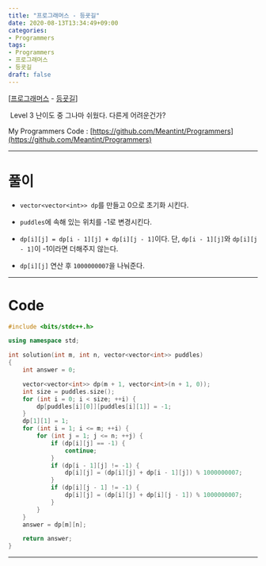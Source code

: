 ```yaml
---
title: "프로그래머스 - 등굣길"
date: 2020-08-13T13:34:49+09:00
categories:
- Programmers
tags:
- Programmers
- 프로그래머스
- 등굣길
draft: false
---
```


[[프로그래머스](https://programmers.co.kr/learn/courses/30/lessons/42884) - [등굣길](https://programmers.co.kr/learn/courses/30/lessons/42884)]

&nbsp;Level 3 난이도 중 그나마 쉬웠다. 다른게 어려운건가?

My Programmers Code : [https://github.com/Meantint/Programmers](https://github.com/Meantint/Programmers)

<hr>

# 풀이

- `vector<vector<int>> dp`를 만들고 0으로 초기화 시킨다.

- `puddles`에 속해 있는 위치를 -1로 변경시킨다.

- `dp[i][j] = dp[i - 1][j] + dp[i][j - 1]`이다. 단, `dp[i - 1][j]`와 `dp[i][j - 1]`이 -1이라면 더해주지 않는다.

- `dp[i][j]` 연산 후 `1000000007`을 나눠준다.

<hr>

# Code

```c++
#include <bits/stdc++.h>

using namespace std;

int solution(int m, int n, vector<vector<int>> puddles)
{
    int answer = 0;

    vector<vector<int>> dp(m + 1, vector<int>(n + 1, 0));
    int size = puddles.size();
    for (int i = 0; i < size; ++i) {
        dp[puddles[i][0]][puddles[i][1]] = -1;
    }
    dp[1][1] = 1;
    for (int i = 1; i <= m; ++i) {
        for (int j = 1; j <= n; ++j) {
            if (dp[i][j] == -1) {
                continue;
            }
            if (dp[i - 1][j] != -1) {
                dp[i][j] = (dp[i][j] + dp[i - 1][j]) % 1000000007;
            }
            if (dp[i][j - 1] != -1) {
                dp[i][j] = (dp[i][j] + dp[i][j - 1]) % 1000000007;
            }
        }
    }
    answer = dp[m][n];

    return answer;
}
```
<hr>